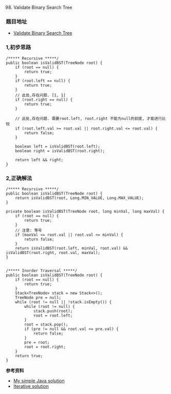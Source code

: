 98. Validate Binary Search Tree

### 题目地址
- [Validate Binary Search Tree](https://leetcode.com/problems/validate-binary-search-tree/)

### 1,初步思路

```
/***** Recursive *****/
public boolean isValidBST(TreeNode root) {
    if (root == null) {
        return true;
    }
    if (root.left == null) {
        return true;
    }
    // 此处,存在问题. [1, 1]
    if (root.right == null) {
        return true;
    }

    // 此处,存在问题. 需要root.left, root.right 不能为null的前提, 才能进行比较
    if (root.left.val >= root.val || root.right.val <= root.val) {
        return false;
    }

    boolean left = isValidBST(root.left);
    boolean right = isValidBST(root.right);

    return left && right;
}
```

### 2,正确解法

```
/***** Recursive *****/
public boolean isValidBST(TreeNode root) {
    return isValidBST(root, Long.MIN_VALUE, Long.MAX_VALUE);
}

private boolean isValidBST(TreeNode root, long minVal, long maxVal) {
    if (root == null) {
        return true;
    }
    // 注意: 等号
    if (maxVal <= root.val || root.val <= minVal) {
        return false;
    }
    return isValidBST(root.left, minVal, root.val) && isValidBST(root.right, root.val, maxVal);
}


/***** Inorder Traversal *****/
public boolean isValidBST(TreeNode root) {
    if (root == null) {
        return true;
    }
    Stack<TreeNode> stack = new Stack<>();
    TreeNode pre = null;
    while (root != null || !stack.isEmpty()) {
        while (root != null) {
            stack.push(root);
            root = root.left;
        }
        root = stack.pop();
        if (pre != null && root.val <= pre.val) {
            return false;
        }
        pre = root;
        root = root.right;
    }
    return true;
}
```

**参考资料**
- [My simple Java solution](https://leetcode.com/problems/validate-binary-search-tree/discuss/32109/My-simple-Java-solution-in-3-lines)
- [Iterative solution](https://leetcode.com/problems/validate-binary-search-tree/discuss/32112/Learn-one-iterative-inorder-traversal-apply-it-to-multiple-tree-questions-(Java-Solution))